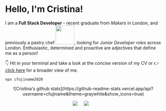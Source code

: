 # Hello, I'm Cristina! 


I am a **Full Stack Developer** - recent graduate from _Makers_ in London, and previously a pastry chef <img src="https://media.giphy.com/media/STrWwitY3HUHtq3QVi/giphy.gif" width="60" height="60"/>, looking for _Junior Developer roles_ across London. Enthusiastic, determined and proactive are adjectives that define me as a person!

👇 Hit in your terminal and take a look at the concise version of my CV or 👉  [click here](https://github.com/cfujiname/CV "click here") for a broader view of me.

```
npx cfujiname2020
```

<p align="center">
![Cristina's github stats](https://github-readme-stats.vercel.app/api?username=cfujiname&theme=graywhite&show_icons=true)
</p>

<p align="center">
 <a href="https://www.linkedin.com/in/cristina-fujiname-787b20152/s>/"><img src="https://img.shields.io/badge/linkedin-%230077B5.svg?&style=for-the-badge&logo=linkedin&logoColor=white" /></a>&nbsp;&nbsp;&nbsp;&nbsp;
  <a href="mailto:<c.fujiname@gmail.com>?subject=Came%20from%20Github"><img src="https://img.shields.io/badge/gmail-%23D14836.svg?&style=for-the-badge&logo=gmail&logoColor=white" /></a>&nbsp;&nbsp;&nbsp;&nbsp;
<p>

